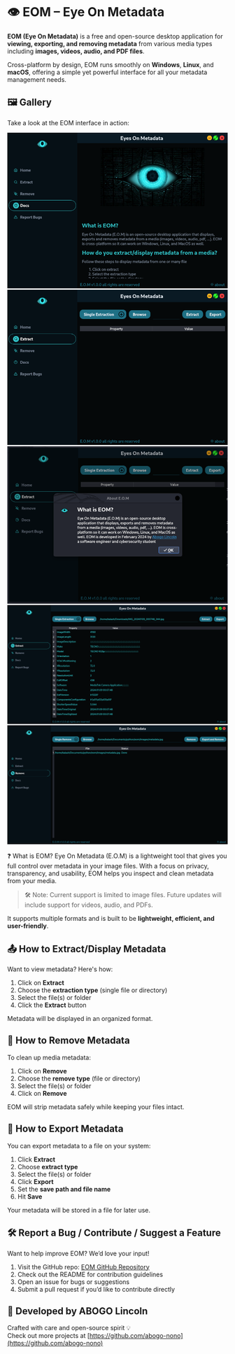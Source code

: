 # 👁️ EOM – Eye On Metadata  
**EOM (Eye On Metadata)** is a free and open-source desktop application for **viewing, exporting, and removing metadata** from various media types including **images, videos, audio, and PDF files**.  

Cross-platform by design, EOM runs smoothly on **Windows**, **Linux**, and **macOS**, offering a simple yet powerful interface for all your metadata management needs.

## 🖼️ Gallery
Take a look at the EOM interface in action:

<img src='./screenshots/Screenshot from 2024-03-27 00-27-50.png' alt='EOM Screenshot'>
<img src='./screenshots/Screenshot from 2024-03-20 21-00-06.png' alt='EOM Screenshot'>
<img src='./screenshots/Screenshot from 2024-03-27 00-38-04.png' alt='EOM Screenshot'>
<img src='./screenshots/Screenshot from 2024-03-27 00-43-14.png' alt='EOM Screenshot'>
<img src='./screenshots/Screenshot from 2024-03-27 00-47-08.png' alt='EOM Screenshot'>

❓ What is EOM?
Eye On Metadata (E.O.M) is a lightweight tool that gives you full control over metadata in your image files. With a focus on privacy, transparency, and usability, EOM helps you inspect and clean metadata from your media.


> 🛠️ Note: Current support is limited to image files. Future updates will include support for videos, audio, and PDFs.

It supports multiple formats and is built to be **lightweight, efficient, and user-friendly**.

## 📤 How to Extract/Display Metadata
Want to view metadata? Here's how:

1. Click on **Extract**  
2. Choose the **extraction type** (single file or directory)  
3. Select the file(s) or folder  
4. Click the **Extract** button  
   
Metadata will be displayed in an organized format.

## 🧹 How to Remove Metadata
To clean up media metadata:

1. Click on **Remove**  
2. Choose the **remove type** (file or directory)  
3. Select the file(s) or folder  
4. Click on **Remove**  

EOM will strip metadata safely while keeping your files intact.

## 📁 How to Export Metadata
You can export metadata to a file on your system:

1. Click **Extract**  
2. Choose **extract type**  
3. Select the file(s) or folder  
4. Click **Export**  
5. Set the **save path and file name**  
6. Hit **Save**  

Your metadata will be stored in a file for later use.
## 🛠️ Report a Bug / Contribute / Suggest a Feature

Want to help improve EOM? We’d love your input!

1. Visit the GitHub repo: [EOM GitHub Repository](https://github.com/abogo-nono/eom)  
2. Check out the README for contribution guidelines  
3. Open an issue for bugs or suggestions  
4. Submit a pull request if you’d like to contribute directly  

## 👤 Developed by ABOGO Lincoln

Crafted with care and open-source spirit 💡  
Check out more projects at [https://github.com/abogo-nono](https://github.com/abogo-nono)
